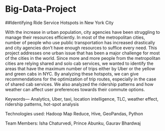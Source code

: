 # Big-Data-Project

##Identifying Ride Service Hotspots in New York City

With the increase in urban population, city agencies have been struggling to manage their resources efficiently.
In most of the metropolitan cities, number of people who use public transportation has increased drastically and city agencies
don’t have enough resources to suffice every need. This project addresses one urban issue that has been a major challenge for
most of the cities in the world. Since more and more people from the metropolitan cities are relying shared and solo cab
services, we wanted to identify the areas that have the maximum number of trips either by Uber or the yellow and green cabs 
in NYC. By analyzing these hotspots, we can give recommendations for the optimization of trip routes, especially in the 
case of shared cab services. We also analyzed the ridership patterns and how weather can affect user preferences towards
their commute options.

Keywords— Analytics, Uber, taxi, location intelligence, TLC, weather effect, ridership patterns, hot-spot analysis

Technologies used: Hadoop Map Reduce, Hive, GeoPandas, Python

Team Members: Isha Chaturvedi, Prince Abunku, Gaurav Bhardwaj
